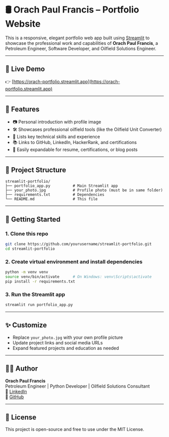 # 🛢️ Orach Paul Francis – Portfolio Website

This is a responsive, elegant portfolio web app built using [Streamlit](https://streamlit.io/) to showcase the professional work and capabilities of **Orach Paul Francis**, a Petroleum Engineer, Software Developer, and Oilfield Solutions Engineer.

---

## 🚀 Live Demo

👉 [https://orach-portfolio.streamlit.app](https://orach-portfolio.streamlit.app) 

---

## 📌 Features

- 📷 Personal introduction with profile image
- 🛠️ Showcases professional oilfield tools (like the Oilfield Unit Converter)
- 🧰 Lists key technical skills and experience
- 📚 Links to GitHub, LinkedIn, HackerRank, and certifications
- 📄 Easily expandable for resume, certifications, or blog posts

---

## 📂 Project Structure

```
streamlit-portfolio/
├── portfolio_app.py          # Main Streamlit app
├── your_photo.jpg            # Profile photo (must be in same folder)
├── requirements.txt          # Dependencies
└── README.md                 # This file
```

---

## 🔧 Getting Started

### 1. Clone this repo
```bash
git clone https://github.com/yourusername/streamlit-portfolio.git
cd streamlit-portfolio
```

### 2. Create virtual environment and install dependencies
```bash
python -m venv venv
source venv/bin/activate      # On Windows: venv\Scripts\activate
pip install -r requirements.txt
```

### 3. Run the Streamlit app
```bash
streamlit run portfolio_app.py
```

---

## ✨ Customize

- Replace `your_photo.jpg` with your own profile picture
- Update project links and social media URLs
- Expand featured projects and education as needed

---

## 👨‍💼 Author

**Orach Paul Francis**  
Petroleum Engineer | Python Developer | Oilfield Solutions Consultant  
🔗 [LinkedIn](https://linkedin.com/in/orachpaulfrancis)  
🔗 [GitHub](https://github.com/ORACHPAULFRANCIS)

---

## 📄 License
This project is open-source and free to use under the MIT License.

